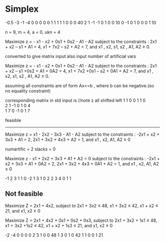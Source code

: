 # Simplex

-0.5 -3 -1 -4 0 0 0 0 0
1 1 1 1 1 0 0 0 40
2 1 -1 -1 0 1 0 0 10
0 -1 0 1 0 0 0 1 10

n = 9, m = 4, a = 0, ukn = 4












Maximize z = - x1 - x2 + 0s1 + 0s2 - A1 - A2
subject to the constraints :
2x1 + x2 – s1 + A1 = 4,
x1 + 7x2 – s2 + A2 = 7,
and x1 , x2, s1, s2 , A1, A2 ≥ 0. 

converted to give matrix input
also input number of artificial vars 

Maximize z = - x1 - x2 + 0s1 + 0s2 - A1 - A2
subject to the constraints :
2x1 + x2 – s1 +0s2 + A1 + 0A2 = 4,
x1 + 7x2 +0s1 – s2 + 0A1 + A2 = 7,
and x1 , x2, s1, s2 , A1, A2 ≥ 0. 

assuming all constraints are of form Ax<=b , where b can be negative.(so no equality constraint)

corresponding matrix in std input is
//note z all shifted left 
1 1 0 0 1 1 0      		
2 1 -1 0 1 0 4     
1 7 0 -1 0 1 7

feasible

-------------------------------------------------------------------------------------------------------
Maximize z = x1 - 2x2 – 3x3 - A1 - A2
subject to the constraints :
-2x1 + x2 + 3x3 + A1 = 2,
2x1 + 3x2 + 4x3 + A2 = 1,
and x1 , x2, A1, A2 ≥ 0

numartific = 2
slacks = 0

Maximize z - x1 + 2x2 + 3x3 + A1 + A2 = 0
subject to the constraints :
-2x1 + x2 + 3x3 + A1 + 0A2 = 2,
2x1 + 3x2 + 4x3 + 0A1 + A2 = 1,
and x1 , x2, A1, A2 ≥ 0


-1 2 3 1 1 0
-2 1 3 1 0 2
2 3 4 0 1 1

Not feasible
--------------------------------------------------------------------------------------------------------------
Maximize Z = 2x1 + 4x2,
subject to 2x1 + 3x2 ≤ 48,
 x1 + 3x2 ≤ 42,
 x1 + x2 ≤ 21,
 and x1, x2 ≥ 0 

Maximize Z = 2x1 + 4x2 + 0s1 + 0s2 + 0s3,
subject to 2x1 + 3x2 + 1s1 ≤ 48,
 x1 + 3x2 +1s2 ≤ 42,
 x1 + x2 + 1s3 ≤ 21,
 and x1, x2 ≥ 0

-2 -4 0 0 0 0
2 3 1 0 0 48
1 3 0 1 0 42
1 1 0 0 1 21
